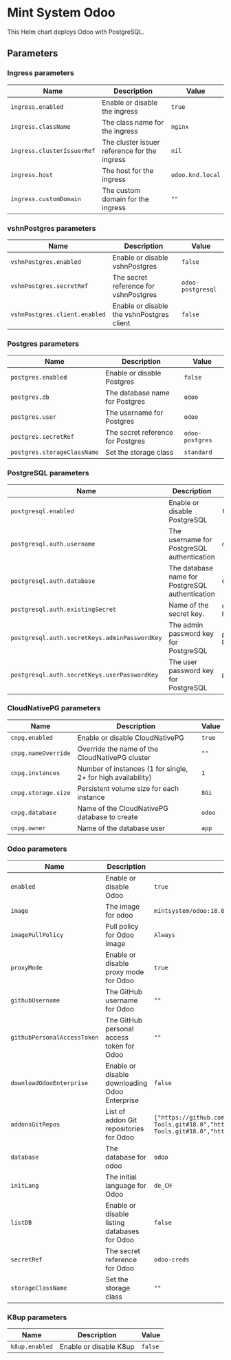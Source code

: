 # Mint System Odoo

This Helm chart deploys Odoo with PostgreSQL.

## Parameters

### Ingress parameters

| Name                       | Description                                  | Value            |
| -------------------------- | -------------------------------------------- | ---------------- |
| `ingress.enabled`          | Enable or disable the ingress                | `true`           |
| `ingress.className`        | The class name for the ingress               | `nginx`          |
| `ingress.clusterIssuerRef` | The cluster issuer reference for the ingress | `nil`            |
| `ingress.host`             | The host for the ingress                     | `odoo.knd.local` |
| `ingress.customDomain`     | The custom domain for the ingress            | `""`             |

### vshnPostgres parameters

| Name                          | Description                               | Value             |
| ----------------------------- | ----------------------------------------- | ----------------- |
| `vshnPostgres.enabled`        | Enable or disable vshnPostgres            | `false`           |
| `vshnPostgres.secretRef`      | The secret reference for vshnPostgres     | `odoo-postgresql` |
| `vshnPostgres.client.enabled` | Enable or disable the vshnPostgres client | `false`           |

### Postgres parameters

| Name                        | Description                       | Value           |
| --------------------------- | --------------------------------- | --------------- |
| `postgres.enabled`          | Enable or disable Postgres        | `false`         |
| `postgres.db`               | The database name for Postgres    | `odoo`          |
| `postgres.user`             | The username for Postgres         | `odoo`          |
| `postgres.secretRef`        | The secret reference for Postgres | `odoo-postgres` |
| `postgres.storageClassName` | Set the storage class             | `standard`      |

### PostgreSQL parameters

| Name                                          | Description                                     | Value               |
| --------------------------------------------- | ----------------------------------------------- | ------------------- |
| `postgresql.enabled`                          | Enable or disable PostgreSQL                    | `false`             |
| `postgresql.auth.username`                    | The username for PostgreSQL authentication      | `odoo`              |
| `postgresql.auth.database`                    | The database name for PostgreSQL authentication | `odoo`              |
| `postgresql.auth.existingSecret`              | Name of the secret key.                         | `odoo-postgresql`   |
| `postgresql.auth.secretKeys.adminPasswordKey` | The admin password key for PostgreSQL           | `postgres-password` |
| `postgresql.auth.secretKeys.userPasswordKey`  | The user password key for PostgreSQL            | `password`          |

### CloudNativePG parameters

| Name                | Description                                                  | Value  |
| ------------------- | ------------------------------------------------------------ | ------ |
| `cnpg.enabled`      | Enable or disable CloudNativePG                              | `true` |
| `cnpg.nameOverride` | Override the name of the CloudNativePG cluster               | `""`   |
| `cnpg.instances`    | Number of instances (1 for single, 2+ for high availability) | `1`    |
| `cnpg.storage.size` | Persistent volume size for each instance                     | `8Gi`  |
| `cnpg.database`     | Name of the CloudNativePG database to create                 | `odoo` |
| `cnpg.owner`        | Name of the database user                                    | `app`  |

### Odoo parameters

| Name                        | Description                                   | Value                                                                                                                                                         |
| --------------------------- | --------------------------------------------- | ------------------------------------------------------------------------------------------------------------------------------------------------------------- |
| `enabled`                   | Enable or disable Odoo                        | `true`                                                                                                                                                        |
| `image`                     | The image for odoo                            | `mintsystem/odoo:18.0.20250725`                                                                                                                               |
| `imagePullPolicy`           | Pull policy for Odoo image                    | `Always`                                                                                                                                                      |
| `proxyMode`                 | Enable or disable proxy mode for Odoo         | `true`                                                                                                                                                        |
| `githubUsername`            | The GitHub username for Odoo                  | `""`                                                                                                                                                          |
| `githubPersonalAccessToken` | The GitHub personal access token for Odoo     | `""`                                                                                                                                                          |
| `downloadOdooEnterprise`    | Enable or disable downloading Odoo Enterprise | `false`                                                                                                                                                       |
| `addonsGitRepos`            | List of addon Git repositories for Odoo       | `["https://github.com/Mint-System/Odoo-Apps-Server-Tools.git#18.0","https://github.com/OCA/Server-Tools.git#18.0","https://github.com/OCA/Project.git#18.0"]` |
| `database`                  | The database for odoo                         | `odoo`                                                                                                                                                        |
| `initLang`                  | The initial language for Odoo                 | `de_CH`                                                                                                                                                       |
| `listDB`                    | Enable or disable listing databases for Odoo  | `false`                                                                                                                                                       |
| `secretRef`                 | The secret reference for Odoo                 | `odoo-creds`                                                                                                                                                  |
| `storageClassName`          | Set the storage class                         | `""`                                                                                                                                                          |

### K8up parameters

| Name           | Description            | Value   |
| -------------- | ---------------------- | ------- |
| `k8up.enabled` | Enable or disable K8up | `false` |
